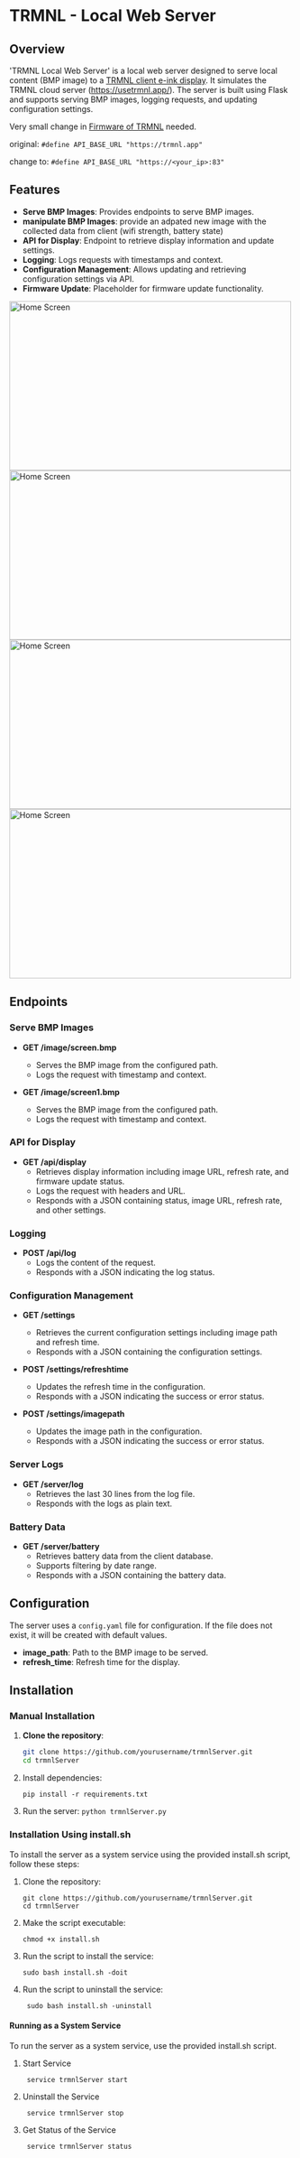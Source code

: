 # TRMNL - Local Web Server

## Overview

'TRMNL Local Web Server' is a local web server designed to serve local content (BMP image) to a [TRMNL client e-ink display](https://www.kickstarter.com/projects/usetrmnl/trmnl-the-e-ink-display-for-your-favorite-apps-and-news?lang=de). It simulates the TRMNL cloud server (https://usetrmnl.app/). The server is built using Flask and supports serving BMP images, logging requests, and updating configuration settings.

Very small change in [Firmware of TRMNL](https://github.com/usetrmnl/firmware/blob/e3db8c37990c2333ec90b1be10749f9d37620a18/include/config.h#L49) needed.

original: ```#define API_BASE_URL "https://trmnl.app" ```

change to: ```#define API_BASE_URL "https://<your_ip>:83" ```


## Features

- **Serve BMP Images**: Provides endpoints to serve BMP images.
- **manipulate BMP Images**: provide an adpated new image with the collected data from client (wifi strength, battery state)
- **API for Display**: Endpoint to retrieve display information and update settings.
- **Logging**: Logs requests with timestamps and context.
- **Configuration Management**: Allows updating and retrieving configuration settings via API.
- **Firmware Update**: Placeholder for firmware update functionality.

<img src="doc/home.png" alt="Home Screen" width="500" height="300">
<img src="doc/client.png" alt="Home Screen" width="500" height="300">

<img src="doc/server.png" alt="Home Screen" width="500" height="300">
<img src="doc/settings.png" alt="Home Screen" width="500" height="300">

## Endpoints

### Serve BMP Images

- **GET /image/screen.bmp**
  - Serves the BMP image from the configured path.
  - Logs the request with timestamp and context.

- **GET /image/screen1.bmp**
  - Serves the BMP image from the configured path.
  - Logs the request with timestamp and context.

### API for Display

- **GET /api/display**
  - Retrieves display information including image URL, refresh rate, and firmware update status.
  - Logs the request with headers and URL.
  - Responds with a JSON containing status, image URL, refresh rate, and other settings.

### Logging

- **POST /api/log**
  - Logs the content of the request.
  - Responds with a JSON indicating the log status.

### Configuration Management

- **GET /settings**
  - Retrieves the current configuration settings including image path and refresh time.
  - Responds with a JSON containing the configuration settings.

- **POST /settings/refreshtime**
  - Updates the refresh time in the configuration.
  - Responds with a JSON indicating the success or error status.

- **POST /settings/imagepath**
  - Updates the image path in the configuration.
  - Responds with a JSON indicating the success or error status.

### Server Logs

- **GET /server/log**
  - Retrieves the last 30 lines from the log file.
  - Responds with the logs as plain text.

### Battery Data

- **GET /server/battery**
  - Retrieves battery data from the client database.
  - Supports filtering by date range.
  - Responds with a JSON containing the battery data.

## Configuration

The server uses a `config.yaml` file for configuration. If the file does not exist, it will be created with default values.

- **image_path**: Path to the BMP image to be served.
- **refresh_time**: Refresh time for the display.

## Installation

### Manual Installation
1. **Clone the repository**:
   ```sh
   git clone https://github.com/yourusername/trmnlServer.git
   cd trmnlServer
   ```
2. Install dependencies:

    ```pip install -r requirements.txt```

3. Run the server:
    ```python trmnlServer.py```

### Installation Using install.sh
To install the server as a system service using the provided install.sh script, follow these steps:

1. Clone the repository:
    ```
    git clone https://github.com/yourusername/trmnlServer.git
    cd trmnlServer
    ```
2. Make the script executable:

    ```chmod +x install.sh```

3. Run the script to install the service:

    ``` sudo bash install.sh -doit ```

4. Run the script to uninstall the service:

    ``` sudo bash install.sh -uninstall```

#### Running as a System Service
To run the server as a system service, use the provided install.sh script.

1. Start Service

    ``` service trmnlServer start```

2. Uninstall the Service

    ``` service trmnlServer stop```

2. Get Status of the Service

    ``` service trmnlServer status```

